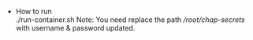 * How to run <br>
./run-container.sh
Note: You need replace the path */root/chap-secrets* with username & password updated.
